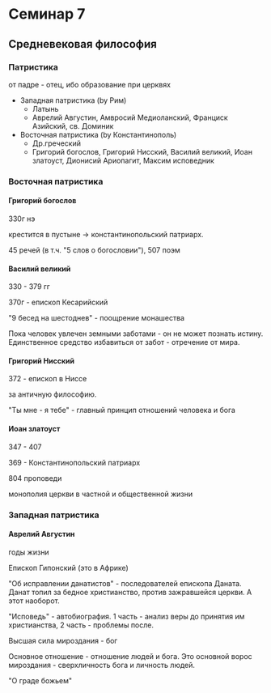 # Семинар 7

## Средневековая философия

### Патристика

от падре - отец, ибо образование при церквях

* Западная патристика (by Рим)
  * Латынь
  * Аврелий Августин, Амвросий Медиоланский, Франциск Азийский, св. Доминик
* Восточная патристика (by Константинополь)
  * Др.греческий
  * Григорий богослов, Григорий Нисский, Василий великий, Иоан златоуст, Дионисий Ариопагит, Максим исповедник

### Восточная патристика

#### Григорий богослов

330г нэ

крестится в пустыне -> константинопольский патриарх. 

45 речей (в т.ч. "5 слов о богословии"), 507 поэм

#### Василий великий

330 - 379 гг

370г - епископ Кесарийский

"9 бесед на шестоднев" - поощрение монашества

Пока человек увлечен земными заботами - он не может познать истину. Единственное средство избавиться от забот - отречение от мира.

#### Григорий Нисский

372 - епископ в Ниссе

за античную философию.

"Ты мне - я тебе" - главный принцип отношений человека и бога

#### Иоан златоуст

347 - 407

369 - Константинопольский патриарх

804 проповеди

монополия церкви в частной и общественной жизни

### Западная патристика

#### Аврелий Августин

годы жизни

Епископ Гипонский (это в Африке)

"Об исправлении данатистов" - последователей епископа Даната. Данат топил за бедное христианство, против зажравшейся церкви. А этот наоборот.

"Исповедь" - автобиография. 1 часть - анализ веры до принятия им христианства, 2 часть - проблемы после.

Высшая сила мироздания - бог

Основное отношение - отношение людей и бога. Это основной ворос мироздания - сверхличность бога и личность людей.

"О граде божьем"